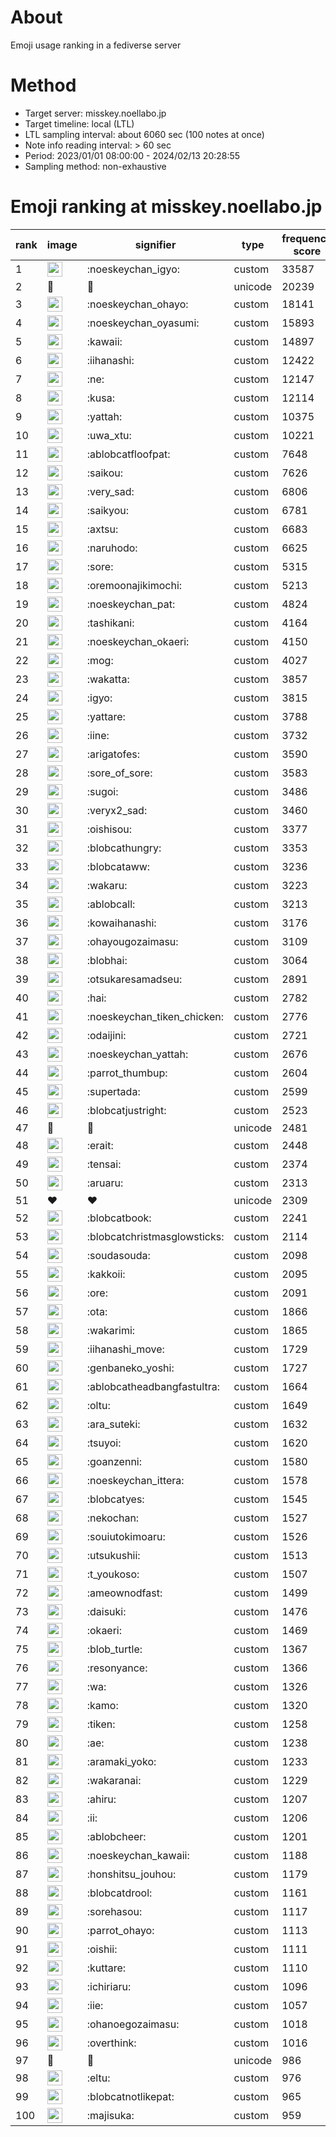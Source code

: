 # About
Emoji usage ranking in a fediverse server

# Method
- Target server: misskey.noellabo.jp
- Target timeline: local (LTL)
- LTL sampling interval: about 6060 sec (100 notes at once)
- Note info reading interval: > 60 sec
- Period: 2023/01/01 08:00:00 - 2024/02/13 20:28:55 
- Sampling method: non-exhaustive

# Emoji ranking at misskey.noellabo.jp

|rank|image|signifier|type|frequency score|
|----|----|----|----|----|
|1|<img height="24" src="https://misskey.noellabo.jp/emoji/noeskeychan_igyo.webp">|:noeskeychan_igyo:|custom|33587|
|2|🎉|🎉|unicode|20239|
|3|<img height="24" src="https://misskey.noellabo.jp/emoji/noeskeychan_ohayo.webp">|:noeskeychan_ohayo:|custom|18141|
|4|<img height="24" src="https://misskey.noellabo.jp/emoji/noeskeychan_oyasumi.webp">|:noeskeychan_oyasumi:|custom|15893|
|5|<img height="24" src="https://misskey.noellabo.jp/emoji/kawaii.webp">|:kawaii:|custom|14897|
|6|<img height="24" src="https://misskey.noellabo.jp/emoji/iihanashi.webp">|:iihanashi:|custom|12422|
|7|<img height="24" src="https://misskey.noellabo.jp/emoji/ne.webp">|:ne:|custom|12147|
|8|<img height="24" src="https://misskey.noellabo.jp/emoji/kusa.webp">|:kusa:|custom|12114|
|9|<img height="24" src="https://misskey.noellabo.jp/emoji/yattah.webp">|:yattah:|custom|10375|
|10|<img height="24" src="https://misskey.noellabo.jp/emoji/uwa_xtu.webp">|:uwa_xtu:|custom|10221|
|11|<img height="24" src="https://misskey.noellabo.jp/emoji/ablobcatfloofpat.webp">|:ablobcatfloofpat:|custom|7648|
|12|<img height="24" src="https://misskey.noellabo.jp/emoji/saikou.webp">|:saikou:|custom|7626|
|13|<img height="24" src="https://misskey.noellabo.jp/emoji/very_sad.webp">|:very_sad:|custom|6806|
|14|<img height="24" src="https://misskey.noellabo.jp/emoji/saikyou.webp">|:saikyou:|custom|6781|
|15|<img height="24" src="https://misskey.noellabo.jp/emoji/axtsu.webp">|:axtsu:|custom|6683|
|16|<img height="24" src="https://misskey.noellabo.jp/emoji/naruhodo.webp">|:naruhodo:|custom|6625|
|17|<img height="24" src="https://misskey.noellabo.jp/emoji/sore.webp">|:sore:|custom|5315|
|18|<img height="24" src="https://misskey.noellabo.jp/emoji/oremoonajikimochi.webp">|:oremoonajikimochi:|custom|5213|
|19|<img height="24" src="https://misskey.noellabo.jp/emoji/noeskeychan_pat.webp">|:noeskeychan_pat:|custom|4824|
|20|<img height="24" src="https://misskey.noellabo.jp/emoji/tashikani.webp">|:tashikani:|custom|4164|
|21|<img height="24" src="https://misskey.noellabo.jp/emoji/noeskeychan_okaeri.webp">|:noeskeychan_okaeri:|custom|4150|
|22|<img height="24" src="https://misskey.noellabo.jp/emoji/mog.webp">|:mog:|custom|4027|
|23|<img height="24" src="https://misskey.noellabo.jp/emoji/wakatta.webp">|:wakatta:|custom|3857|
|24|<img height="24" src="https://misskey.noellabo.jp/emoji/igyo.webp">|:igyo:|custom|3815|
|25|<img height="24" src="https://misskey.noellabo.jp/emoji/yattare.webp">|:yattare:|custom|3788|
|26|<img height="24" src="https://misskey.noellabo.jp/emoji/iine.webp">|:iine:|custom|3732|
|27|<img height="24" src="https://misskey.noellabo.jp/emoji/arigatofes.webp">|:arigatofes:|custom|3590|
|28|<img height="24" src="https://misskey.noellabo.jp/emoji/sore_of_sore.webp">|:sore_of_sore:|custom|3583|
|29|<img height="24" src="https://misskey.noellabo.jp/emoji/sugoi.webp">|:sugoi:|custom|3486|
|30|<img height="24" src="https://misskey.noellabo.jp/emoji/veryx2_sad.webp">|:veryx2_sad:|custom|3460|
|31|<img height="24" src="https://misskey.noellabo.jp/emoji/oishisou.webp">|:oishisou:|custom|3377|
|32|<img height="24" src="https://misskey.noellabo.jp/emoji/blobcathungry.webp">|:blobcathungry:|custom|3353|
|33|<img height="24" src="https://misskey.noellabo.jp/emoji/blobcataww.webp">|:blobcataww:|custom|3236|
|34|<img height="24" src="https://misskey.noellabo.jp/emoji/wakaru.webp">|:wakaru:|custom|3223|
|35|<img height="24" src="https://misskey.noellabo.jp/emoji/ablobcall.webp">|:ablobcall:|custom|3213|
|36|<img height="24" src="https://misskey.noellabo.jp/emoji/kowaihanashi.webp">|:kowaihanashi:|custom|3176|
|37|<img height="24" src="https://misskey.noellabo.jp/emoji/ohayougozaimasu.webp">|:ohayougozaimasu:|custom|3109|
|38|<img height="24" src="https://misskey.noellabo.jp/emoji/blobhai.webp">|:blobhai:|custom|3064|
|39|<img height="24" src="https://misskey.noellabo.jp/emoji/otsukaresamadseu.webp">|:otsukaresamadseu:|custom|2891|
|40|<img height="24" src="https://misskey.noellabo.jp/emoji/hai.webp">|:hai:|custom|2782|
|41|<img height="24" src="https://misskey.noellabo.jp/emoji/noeskeychan_tiken_chicken.webp">|:noeskeychan_tiken_chicken:|custom|2776|
|42|<img height="24" src="https://misskey.noellabo.jp/emoji/odaijini.webp">|:odaijini:|custom|2721|
|43|<img height="24" src="https://misskey.noellabo.jp/emoji/noeskeychan_yattah.webp">|:noeskeychan_yattah:|custom|2676|
|44|<img height="24" src="https://misskey.noellabo.jp/emoji/parrot_thumbup.webp">|:parrot_thumbup:|custom|2604|
|45|<img height="24" src="https://misskey.noellabo.jp/emoji/supertada.webp">|:supertada:|custom|2599|
|46|<img height="24" src="https://misskey.noellabo.jp/emoji/blobcatjustright.webp">|:blobcatjustright:|custom|2523|
|47|🍗|🍗|unicode|2481|
|48|<img height="24" src="https://misskey.noellabo.jp/emoji/erait.webp">|:erait:|custom|2448|
|49|<img height="24" src="https://misskey.noellabo.jp/emoji/tensai.webp">|:tensai:|custom|2374|
|50|<img height="24" src="https://misskey.noellabo.jp/emoji/aruaru.webp">|:aruaru:|custom|2313|
|51|❤|❤|unicode|2309|
|52|<img height="24" src="https://misskey.noellabo.jp/emoji/blobcatbook.webp">|:blobcatbook:|custom|2241|
|53|<img height="24" src="https://misskey.noellabo.jp/emoji/blobcatchristmasglowsticks.webp">|:blobcatchristmasglowsticks:|custom|2114|
|54|<img height="24" src="https://misskey.noellabo.jp/emoji/soudasouda.webp">|:soudasouda:|custom|2098|
|55|<img height="24" src="https://misskey.noellabo.jp/emoji/kakkoii.webp">|:kakkoii:|custom|2095|
|56|<img height="24" src="https://misskey.noellabo.jp/emoji/ore.webp">|:ore:|custom|2091|
|57|<img height="24" src="https://misskey.noellabo.jp/emoji/ota.webp">|:ota:|custom|1866|
|58|<img height="24" src="https://misskey.noellabo.jp/emoji/wakarimi.webp">|:wakarimi:|custom|1865|
|59|<img height="24" src="https://misskey.noellabo.jp/emoji/iihanashi_move.webp">|:iihanashi_move:|custom|1729|
|60|<img height="24" src="https://misskey.noellabo.jp/emoji/genbaneko_yoshi.webp">|:genbaneko_yoshi:|custom|1727|
|61|<img height="24" src="https://misskey.noellabo.jp/emoji/ablobcatheadbangfastultra.webp">|:ablobcatheadbangfastultra:|custom|1664|
|62|<img height="24" src="https://misskey.noellabo.jp/emoji/oltu.webp">|:oltu:|custom|1649|
|63|<img height="24" src="https://misskey.noellabo.jp/emoji/ara_suteki.webp">|:ara_suteki:|custom|1632|
|64|<img height="24" src="https://misskey.noellabo.jp/emoji/tsuyoi.webp">|:tsuyoi:|custom|1620|
|65|<img height="24" src="https://misskey.noellabo.jp/emoji/goanzenni.webp">|:goanzenni:|custom|1580|
|66|<img height="24" src="https://misskey.noellabo.jp/emoji/noeskeychan_ittera.webp">|:noeskeychan_ittera:|custom|1578|
|67|<img height="24" src="https://misskey.noellabo.jp/emoji/blobcatyes.webp">|:blobcatyes:|custom|1545|
|68|<img height="24" src="https://misskey.noellabo.jp/emoji/nekochan.webp">|:nekochan:|custom|1527|
|69|<img height="24" src="https://misskey.noellabo.jp/emoji/souiutokimoaru.webp">|:souiutokimoaru:|custom|1526|
|70|<img height="24" src="https://misskey.noellabo.jp/emoji/utsukushii.webp">|:utsukushii:|custom|1513|
|71|<img height="24" src="https://misskey.noellabo.jp/emoji/t_youkoso.webp">|:t_youkoso:|custom|1507|
|72|<img height="24" src="https://misskey.noellabo.jp/emoji/ameownodfast.webp">|:ameownodfast:|custom|1499|
|73|<img height="24" src="https://misskey.noellabo.jp/emoji/daisuki.webp">|:daisuki:|custom|1476|
|74|<img height="24" src="https://misskey.noellabo.jp/emoji/okaeri.webp">|:okaeri:|custom|1469|
|75|<img height="24" src="https://misskey.noellabo.jp/emoji/blob_turtle.webp">|:blob_turtle:|custom|1367|
|76|<img height="24" src="https://misskey.noellabo.jp/emoji/resonyance.webp">|:resonyance:|custom|1366|
|77|<img height="24" src="https://misskey.noellabo.jp/emoji/wa.webp">|:wa:|custom|1326|
|78|<img height="24" src="https://misskey.noellabo.jp/emoji/kamo.webp">|:kamo:|custom|1320|
|79|<img height="24" src="https://misskey.noellabo.jp/emoji/tiken.webp">|:tiken:|custom|1258|
|80|<img height="24" src="https://misskey.noellabo.jp/emoji/ae.webp">|:ae:|custom|1238|
|81|<img height="24" src="https://misskey.noellabo.jp/emoji/aramaki_yoko.webp">|:aramaki_yoko:|custom|1233|
|82|<img height="24" src="https://misskey.noellabo.jp/emoji/wakaranai.webp">|:wakaranai:|custom|1229|
|83|<img height="24" src="https://misskey.noellabo.jp/emoji/ahiru.webp">|:ahiru:|custom|1207|
|84|<img height="24" src="https://misskey.noellabo.jp/emoji/ii.webp">|:ii:|custom|1206|
|85|<img height="24" src="https://misskey.noellabo.jp/emoji/ablobcheer.webp">|:ablobcheer:|custom|1201|
|86|<img height="24" src="https://misskey.noellabo.jp/emoji/noeskeychan_kawaii.webp">|:noeskeychan_kawaii:|custom|1188|
|87|<img height="24" src="https://misskey.noellabo.jp/emoji/honshitsu_jouhou.webp">|:honshitsu_jouhou:|custom|1179|
|88|<img height="24" src="https://misskey.noellabo.jp/emoji/blobcatdrool.webp">|:blobcatdrool:|custom|1161|
|89|<img height="24" src="https://misskey.noellabo.jp/emoji/sorehasou.webp">|:sorehasou:|custom|1117|
|90|<img height="24" src="https://misskey.noellabo.jp/emoji/parrot_ohayo.webp">|:parrot_ohayo:|custom|1113|
|91|<img height="24" src="https://misskey.noellabo.jp/emoji/oishii.webp">|:oishii:|custom|1111|
|92|<img height="24" src="https://misskey.noellabo.jp/emoji/kuttare.webp">|:kuttare:|custom|1110|
|93|<img height="24" src="https://misskey.noellabo.jp/emoji/ichiriaru.webp">|:ichiriaru:|custom|1096|
|94|<img height="24" src="https://misskey.noellabo.jp/emoji/iie.webp">|:iie:|custom|1057|
|95|<img height="24" src="https://misskey.noellabo.jp/emoji/ohanoegozaimasu.webp">|:ohanoegozaimasu:|custom|1018|
|96|<img height="24" src="https://misskey.noellabo.jp/emoji/overthink.webp">|:overthink:|custom|1016|
|97|👀|👀|unicode|986|
|98|<img height="24" src="https://misskey.noellabo.jp/emoji/eltu.webp">|:eltu:|custom|976|
|99|<img height="24" src="https://misskey.noellabo.jp/emoji/blobcatnotlikepat.webp">|:blobcatnotlikepat:|custom|965|
|100|<img height="24" src="https://misskey.noellabo.jp/emoji/majisuka.webp">|:majisuka:|custom|959|
